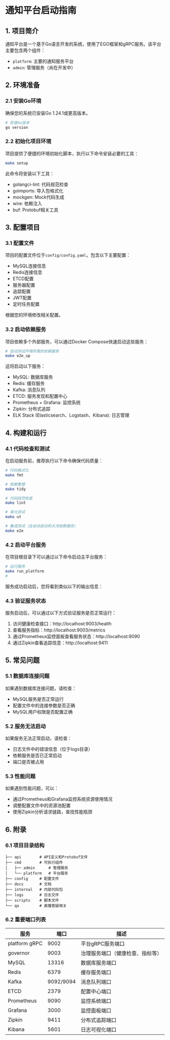 # 通知平台启动指南

## 1. 项目简介

通知平台是一个基于Go语言开发的系统，使用了EGO框架和gRPC服务。该平台主要包含两个组件：
- `platform`: 主要的通知服务平台
- `admin`: 管理服务（尚在开发中）

## 2. 环境准备

### 2.1 安装Go环境

确保您的系统已安装Go 1.24.1或更高版本。

```bash
# 检查Go版本
go version
```

### 2.2 初始化项目环境

项目提供了便捷的环境初始化脚本，执行以下命令安装必要的工具：

```bash
make setup
```

此命令将安装以下工具：
- golangci-lint: 代码规范检查
- goimports: 导入包格式化
- mockgen: Mock代码生成
- wire: 依赖注入
- buf: Protobuf相关工具

## 3. 配置项目

### 3.1 配置文件

项目的配置文件位于`config/config.yaml`，包含以下主要配置：

- MySQL连接信息
- Redis连接信息
- ETCD配置
- 服务器配置
- 追踪配置
- JWT配置
- 定时任务配置

根据您的环境修改相关配置。

### 3.2 启动依赖服务

项目依赖多个外部服务，可以通过Docker Compose快速启动这些服务：

```bash
# 启动测试环境所需的依赖服务
make e2e_up
```

这将启动以下服务：
- MySQL: 数据库服务
- Redis: 缓存服务
- Kafka: 消息队列
- ETCD: 服务发现和配置中心
- Prometheus + Grafana: 监控系统
- Zipkin: 分布式追踪
- ELK Stack (Elasticsearch、Logstash、Kibana): 日志管理

<!-- 这里可以插入各服务的访问地址和端口的截图 -->
<!-- [图片：各服务的访问地址和端口示例] -->

## 4. 构建和运行

### 4.1 代码检查和测试

在启动服务前，推荐执行以下命令确保代码质量：

```bash
# 代码格式化
make fmt

# 依赖整理
make tidy

# 代码规范检查
make lint

# 单元测试
make ut

# 集成测试（会自动启动和关闭依赖服务）
make e2e
```

### 4.2 启动平台服务

在项目根目录下可以通过以下命令启动主平台服务：

```bash
# 运行服务
make run_platform
#  
```

服务成功启动后，您将看到类似以下的输出信息：
<!-- [图片：服务成功启动的控制台输出] -->

### 4.3 验证服务状态

服务启动后，可以通过以下方式验证服务是否正常运行：

1. 访问健康检查接口：http://localhost:9003/health
2. 查看服务指标：http://localhost:9003/metrics
3. 通过Prometheus监控面板查看服务状态：http://localhost:9090
4. 通过Zipkin查看追踪信息：http://localhost:9411

## 5. 常见问题

### 5.1 数据库连接问题

如果遇到数据库连接问题，请检查：
- MySQL服务是否正常运行
- 配置文件中的连接参数是否正确
- MySQL用户权限是否配置正确

### 5.2 服务无法启动

如果服务无法正常启动，请检查：
- 日志文件中的错误信息（位于logs目录）
- 依赖服务是否已正常启动
- 端口是否被占用

### 5.3 性能问题

如果遇到性能问题，可以：
- 通过Prometheus和Grafana监控系统资源使用情况
- 调整配置文件中的资源池配置
- 使用Zipkin分析请求链路，查找性能瓶颈

## 6. 附录

### 6.1 项目目录结构

```
├── api        # API定义和Protobuf文件
├── cmd        # 可执行组件
│   ├── admin      # 管理服务
│   └── platform   # 平台服务
├── config     # 配置文件
├── docs       # 文档
├── internal   # 内部代码包
├── logs       # 日志文件
├── scripts    # 脚本文件
└── qa         # 直播答疑相关
```

### 6.2 重要端口列表

| 服务 | 端口 | 描述 |
|-----|-----|-----|
| platform gRPC | 9002 | 平台gRPC服务端口 |
| governor | 9003 | 治理服务端口（健康检查、指标等） |
| MySQL | 13316 | 数据库服务端口 |
| Redis | 6379 | 缓存服务端口 |
| Kafka | 9092/9094 | 消息队列端口 |
| ETCD | 2379 | 配置中心端口 |
| Prometheus | 9090 | 监控系统端口 |
| Grafana | 3000 | 监控面板端口 |
| Zipkin | 9411 | 分布式追踪端口 |
| Kibana | 5601 | 日志可视化端口 |